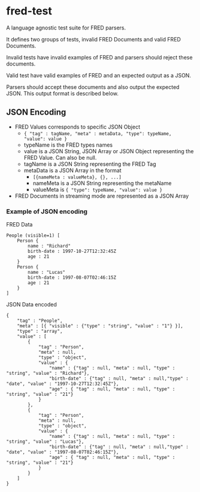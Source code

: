# fred-test
A language agnostic test suite for FRED parsers.

It defines two groups of tests, invalid FRED Documents and valid
FRED Documents. 

Invalid tests have invalid
examples of FRED and parsers
should reject these documents.

Valid test have valid examples of FRED and an expected output as a JSON.

Parsers should accept these documents and also output the expected JSON. This output format is described below.

## JSON Encoding


* FRED Values corresponds to specific JSON Object 
    * ``{ "tag" : tagName, "meta" : metaData, "type": typeName, "value": value }``
    * typeName is the FRED types names
    * value is a JSON String, JSON Array or JSON Object representing the FRED Value. Can also be null.
    * tagName is a JSON String representing the FRED Tag
    * metaData is a JSON Array in the format
        * ``[{nameMeta : valueMeta}, {}, ...]``
        * nameMeta is a JSON String representing the metaName
        * valueMeta is ``{ "type": typeName, "value": value }``
* FRED Documents in streaming mode are represented as a JSON Array

### Example of JSON encoding

FRED Data
```
People (visible=1) [
    Person {
        name : "Richard"
        birth-date : 1997-10-27T12:32:45Z
        age : 21
    }
    Person {
        name : "Lucas"
        birth-date : 1997-08-07T02:46:15Z
        age : 21
    }
]
```

JSON Data encoded
```
{
    "tag" : "People",
    "meta" : [{ "visible" : {"type" : "string", "value" : "1"} }],
    "type" : "array",
    "value" : [
        {
            "tag" : "Person", 
            "meta" : null, 
            "type" : "object",
            "value" : {
                "name" : {"tag" : null, "meta" : null, "type" : "string", "value" : "Richard"},
                "birth-date" : {"tag" : null, "meta" : null,"type" : "date", "value" : "1997-10-27T12:32:45Z"},
                "age" : { "tag" : null, "meta" : null, "type" : "string", "value" : "21"}
            }
        },
        {
            "tag" : "Person", 
            "meta" : null, 
            "type" : "object",
            "value" : {
                "name" : {"tag" : null, "meta" : null, "type" : "string", "value" : "Lucas"},
                "birth-date" : {"tag" : null, "meta" : null,"type" : "date", "value" : "1997-08-07T02:46:15Z"},
                "age" : { "tag" : null, "meta" : null, "type" : "string", "value" : "21"}
            }
        }
    ]
}
```

